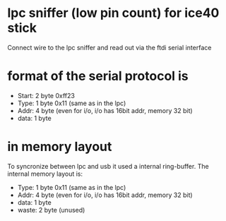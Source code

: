 # lpc sniffer (low pin count) for ice40 stick

Connect wire to the lpc sniffer and read out via the ftdi serial interface

# format of the serial protocol is

- Start: 2 byte 0xff23
- Type: 1 byte 0x11 (same as in the lpc)
- Addr: 4 byte (even for i/o, i/o has 16bit addr, memory 32 bit)
- data: 1 byte

# in memory layout
To syncronize between lpc and usb it used a internal ring-buffer. The internal memory layout is:

- Type: 1 byte 0x11 (same as in the lpc)
- Addr: 4 byte (even for i/o, i/o has 16bit addr, memory 32 bit)
- data: 1 byte
- waste: 2 byte (unused)
